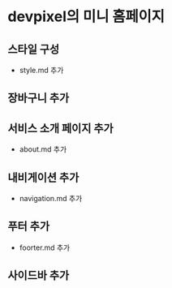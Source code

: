 # devpixel의 미니 홈페이지



## 스타일 구성
+ style.md 추가


## 장바구니 추가

## 서비스 소개 페이지 추가
- about.md 추가


## 내비게이션 추가
- navigation.md 추가


## 푸터 추가
- foorter.md 추가


## 사이드바 추가
